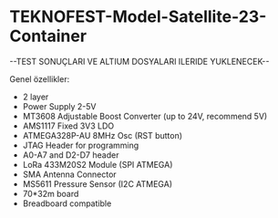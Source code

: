 # TEKNOFEST-Model-Satellite-23-Container
 
--TEST SONUÇLARI VE ALTIUM DOSYALARI ILERIDE YUKLENECEK--

Genel özellikler:

- 2 layer
- Power Supply 2-5V
- MT3608 Adjustable Boost Converter (up to 24V, recommend 5V) 
- AMS1117 Fixed 3V3 LDO
- ATMEGA328P-AU 8MHz Osc (RST button)
- JTAG Header for programming
- A0-A7 and D2-D7 header
- LoRa 433M20S2 Module (SPI ATMEGA)
- SMA Antenna Connector
- MS5611 Pressure Sensor (I2C ATMEGA)
- 70*32m board
- Breadboard compatible
